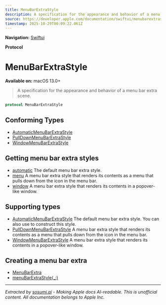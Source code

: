 ```yaml
---
title: MenuBarExtraStyle
description: A specification for the appearance and behavior of a menu bar extra scene.
source: https://developer.apple.com/documentation/swiftui/menubarextrastyle
timestamp: 2025-10-29T00:09:22.061Z
---
```


**Navigation:** [Swiftui](/documentation/swiftui)

**Protocol**

# MenuBarExtraStyle

**Available on:** macOS 13.0+

> A specification for the appearance and behavior of a menu bar extra scene.

```swift
protocol MenuBarExtraStyle
```

## Conforming Types

- [AutomaticMenuBarExtraStyle](/documentation/swiftui/automaticmenubarextrastyle)
- [PullDownMenuBarExtraStyle](/documentation/swiftui/pulldownmenubarextrastyle)
- [WindowMenuBarExtraStyle](/documentation/swiftui/windowmenubarextrastyle)

## Getting menu bar extra styles

- [automatic](/documentation/swiftui/menubarextrastyle/automatic) The default menu bar extra style.
- [menu](/documentation/swiftui/menubarextrastyle/menu) A menu bar extra style that renders its contents as a menu that pulls down from the icon in the menu bar.
- [window](/documentation/swiftui/menubarextrastyle/window) A menu bar extra style that renders its contents in a popover-like window.

## Supporting types

- [AutomaticMenuBarExtraStyle](/documentation/swiftui/automaticmenubarextrastyle) The default menu bar extra style. You can also use  to construct this style.
- [PullDownMenuBarExtraStyle](/documentation/swiftui/pulldownmenubarextrastyle) A menu bar extra style that renders its contents as a menu that pulls down from the icon in the menu bar.
- [WindowMenuBarExtraStyle](/documentation/swiftui/windowmenubarextrastyle) A menu bar extra style that renders its contents in a popover-like window.

## Creating a menu bar extra

- [MenuBarExtra](/documentation/swiftui/menubarextra)
- [menuBarExtraStyle(_:)](/documentation/swiftui/scene/menubarextrastyle(_:))

---

*Extracted by [sosumi.ai](https://sosumi.ai) - Making Apple docs AI-readable.*
*This is unofficial content. All documentation belongs to Apple Inc.*
